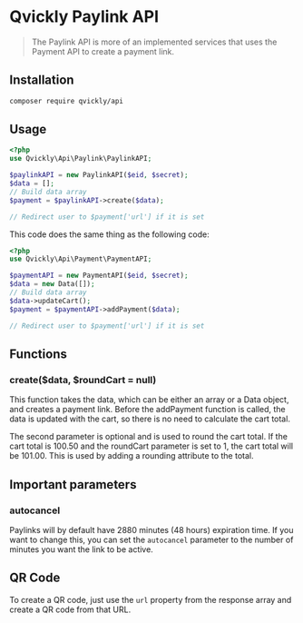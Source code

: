 # Qvickly Paylink API

> The Paylink API is more of an implemented services that uses the Payment API to create a payment link.

## Installation

```bash
composer require qvickly/api
```

## Usage

```php
<?php
use Qvickly\Api\Paylink\PaylinkAPI;

$paylinkAPI = new PaylinkAPI($eid, $secret);
$data = [];
// Build data array
$payment = $paylinkAPI->create($data);

// Redirect user to $payment['url'] if it is set
```
This code does the same thing as the following code:
```php
<?php
use Qvickly\Api\Payment\PaymentAPI;

$paymentAPI = new PaymentAPI($eid, $secret);
$data = new Data([]);
// Build data array
$data->updateCart();
$payment = $paymentAPI->addPayment($data);

// Redirect user to $payment['url'] if it is set
```

## Functions

### create($data, $roundCart = null)
This function takes the data, which can be either an array or a Data object, and creates a payment link. Before the addPayment function is called, the data is updated with the cart, so there is no need to calculate the cart total.

The second parameter is optional and is used to round the cart total. If the cart total is 100.50 and the roundCart parameter is set to 1, the cart total will be 101.00. This is used by adding a rounding attribute to the total.

## Important parameters

### autocancel

Paylinks will by default have 2880 minutes (48 hours) expiration time. If you want to change this, you can set the `autocancel` parameter to the number of minutes you want the link to be active.



## QR Code

To create a QR code, just use the `url` property from the response array and create a QR code from that URL.
